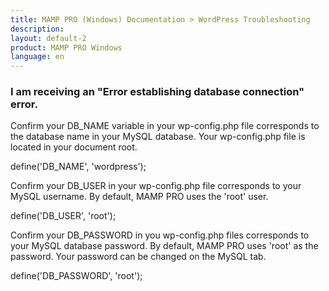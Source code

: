 ```yaml
---
title: MAMP PRO (Windows) Documentation > WordPress Troubleshooting
description: 
layout: default-2
product: MAMP PRO Windows
language: en
---
```


### I am receiving an "Error establishing database connection" error.

Confirm your DB_NAME variable in your wp-config.php file corresponds to the database name in your MySQL database. Your wp-config.php file is located in your document root.

define('DB_NAME', 'wordpress');

Confirm your DB_USER in your wp-config.php file corresponds to your MySQL username. By default, MAMP PRO uses the 'root' user.

define('DB_USER', 'root');

Confirm your DB_PASSWORD in you wp-config.php files corresponds to your MySQL database password. By default, MAMP PRO uses 'root' as the password. Your password can be changed on the MySQL tab.

define('DB_PASSWORD', 'root');
